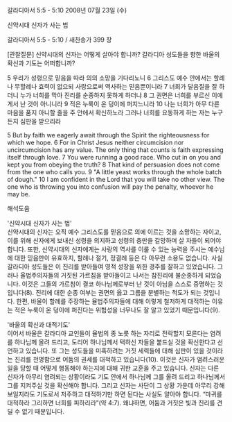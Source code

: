갈라디아서 5:5 - 5:10 
2008년 07월 23일 (수)

신약시대 신자가 사는 법



갈라디아서 5:5 - 5:10 / 새찬송가 399 장


[관찰질문]
신약시대의 신자는 어떻게 살아야 합니까? 
갈라디아 성도들을 향한 바울의 확신과 기도는 어떠합니까? 

5 우리가 성령으로 믿음을 따라 의의 소망을 기다리노니 
6 그리스도 예수 안에서는 할례나 무할례나 효력이 없으되 사랑으로써 역사하는 믿음뿐이니라 
7 너희가 달음질을 잘 하더니 누가 너희를 막아 진리를 순종하지 못하게 하더냐 
8 그 권면은 너희를 부르신 이에게서 난 것이 아니니라 
9 적은 누룩이 온 덩이에 퍼지느니라 
10 나는 너희가 아무 다른 마음을 품지 아니할 줄을 주 안에서 확신하노라 그러나 너희를 요동하게 하는 자는 누구든지 심판을 받으리라

5 But by faith we eagerly await through the Spirit the righteousness for which we hope. 
6 For in Christ Jesus neither circumcision nor uncircumcision has any value. The only thing that counts is faith expressing itself through love. 
7 You were running a good race. Who cut in on you and kept you from obeying the truth? 
8 That kind of persuasion does not come from the one who calls you. 
9 "A little yeast works through the whole batch of dough." 
10 I am confident in the Lord that you will take no other view. The one who is throwing you into confusion will pay the penalty, whoever he may be.

해석도움





'신약시대 신자가 사는 법'  
신약시대의 신자는 오직 예수 그리스도를 믿음으로 의에 이르는 것을 소망하는 자이고, 이를 위해 신자에게 보내신 성령을 의지하고 성령의 충만을 갈망하며 살 자들이 되어야 합니다. 또한, 신약시대의 신자에게는 사랑의 역사를 이룰 수 있는 능력을 주시는 예수님에 대한 믿음만이 유효하지, 할례나 절기, 정결례 등은 다 아무런 소용도 없습니다. 사실 갈라디아 성도들은 이 진리를 받아들여 영적 성장을 위한 경주를 잘하고 있었습니다. 그러나 율법주의자들의 거짓된 가르침을 받아들이고 나서는 참진리에 불순종하게 되었습니다. 이것은 그들의 가르침이 결코 하나님께로부터 난 것이 아님을 스스로 증명하는 것입니다(8). 진리에 대한 순종 여부는 권면의 옳고 그름을 분별하는 척도가 되는 것입니다. 한편, 바울이 할례를 주장하는 율법주의자들에 대해 이렇게 철저하게 대적하는 이유는 적은 누룩이 온 덩이에 퍼진다는 위험성을 너무나도 잘 알고 있었기 때문입니다(9).     

'바울의 확신과 대적기도'  
이어서 바울은 갈라디아 교인들이 율법의 종 노릇 하는 자리로 전락할지 모른다는 염려를 하나님께 올려 드리고, 도리어 하나님께서 택하신 자들을 붙드실 것을 확신한다고 선언하고 있습니다. 또 그는 성도들을 미혹하려는 거짓 세력들에 대해 심판이 있을 것이라는 진리를 천명함으로 어둠의 권세를 대적하고 있습니다(10). 이것은 신자가 염려스러운 일을 당할 때 어떻게 행동해야 하는지에 대해 귀한 교훈을 주고 있습니다. 신자는 다른 신자가 아무리 염려되는 상황이라도 기도 안에서 하나님께 그를 올려 드리고 하나님께서 그를 지켜주실 것을 확신해야 합니다. 그리고 신자는 사단이 그 상황 가운데 아무리 강해 보일지라도 기도로서 저주하고 대적하기만 하면 된다는 사실도 알아야 합니다. “마귀를 대적하라 그리하면 너희를 피하리라”(약 4:7). 왜냐하면, 어둠과 거짓은 빛과 진리를 견딜 수 없기 때문입니다.